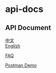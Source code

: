 # api-docs

## API Document
[中文](https://github.com/tokok-official/api-docs/blob/main/docs/api.v1.cn.md)  
[English](https://github.com/tokok-official/api-docs/blob/main/docs/api.v1.en.md)


[FAQ](https://github.com/tokok-official/api-docs/blob/main/FAQ.md)


[Postman Demo](https://github.com/tokok-official/api-docs/blob/main/API.postman_collection.json) 
